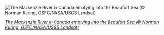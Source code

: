 
![The Mackenzie River in Canada emptying into the Beaufort Sea (© Norman Kuring, GSFC/NASA/USGS Landsat)](https://cn.bing.com//th?id=OHR.MackenzieRiver_EN-US1123729809_1920x1080.jpg&rf=LaDigue_1920x1080.jpg&pid=hp)

*[The Mackenzie River in Canada emptying into the Beaufort Sea (© Norman Kuring, GSFC/NASA/USGS Landsat)](https://www.bing.com/search?q=world+rivers+day&form=hpcapt&filters=HpDate%3a%2220210926_0700%22)*
